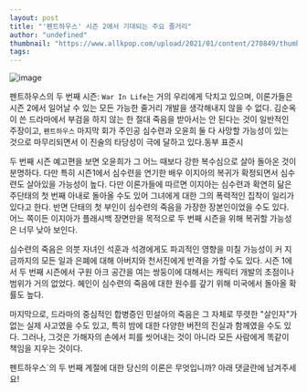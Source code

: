 ```yaml
---
layout: post
title: "'펜트하우스' 시즌 2에서 기대되는 주요 줄거리"
author: "undefined"
thumbnail: "https://www.allkpop.com/upload/2021/01/content/270849/thumb/1611755386-ovnd3nz4voep2qgpgahepvsn-sgqva-vi02dksnngyk.jpg"
tags: 
---
```



![image](https://www.allkpop.com/upload/2021/01/content/270849/1611755386-ovnd3nz4voep2qgpgahepvsn-sgqva-vi02dksnngyk.jpg)

펜트하우스의 두 번째 시즌: `War In Life`는 거의 우리에게 닥치고 있으며, 이론가들은 시즌 2에서 일어날 수 있는 모든 가능한 줄거리 개발을 생각해내지 않을 수 없다. 김순옥이 쓴 드라마에서 부검을 하지 않는 한 절대 죽음을 받아서는 안 된다는 것이 일반적인 주장이고, `펜트하우스` 마지막 회가 주인공 심수련과 오윤희 둘 다 사망할 가능성이 있는 것으로 마무리되면서 이 진술의 타당성이 극에 달하고 있다.동부 표준시

두 번째 시즌 예고편을 보면 오윤희가 그 어느 때보다 강한 복수심으로 살아 돌아온 것이 분명하다. 다만 특히 시즌1에서 심수련을 연기한 배우 이지아의 복귀가 확정되면서 심수련도 살아있을 가능성이 높다. 다만 이론가들에 따르면 이지아는 심수련과 확연히 닮은 주단태의 첫 번째 아내로 돌아올 수도 있어 그녀에게 대한 그의 폭력적인 집착이 일리가 있다고 한다. 반면 단태의 첫 부인이 심수련의 죽음을 가장한 장본인이었을 수도 있다. 어느 쪽이든 이지아가 플래시백 장면만을 목적으로 두 번째 시즌을 위해 복귀할 가능성은 너무 낮아 보인다.

심수련의 죽음은 의붓 자녀인 석훈과 석경에게도 파괴적인 영향을 미칠 가능성이 커 지금까지의 모든 일과 은폐에 대해 아버지와 천서진에게 반격을 가할 수도 있다. 시즌 1에서 두 번째 시즌에서 구원 아크 공간을 여는 쌍둥이에 대해서는 캐릭터 개발의 초점이나 범위가 거의 없었다. 혜인이 심수련의 죽음에 대한 원수를 갚기 위해 미국에서 돌아올 확률도 높다.

마지막으로, 드라마의 중심적인 합병증인 민설아의 죽음은 그 자체로 뚜렷한 "살인자"가 없는 실제 사고였을 수도 있고, 특히 밤에 대한 다양한 버전의 진실과 함께였을 수도 있다. 그러나, 그것은 가해자의 손에서 피를 씻어내는 것이 아니라 모든 사람에게 똑같이 책임을 지우는 것이다.

펜트하우스`의 두 번째 계절에 대한 당신의 이론은 무엇입니까? 아래 댓글란에 남겨주세요!